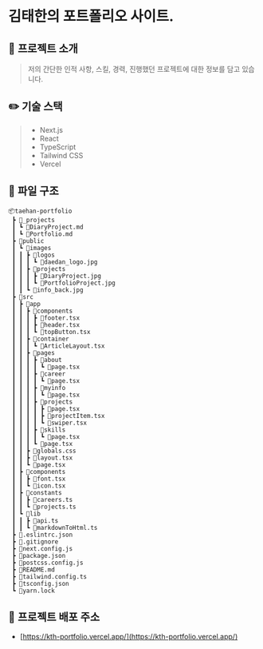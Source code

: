 # 김태한의 포트폴리오 사이트.

## 📌 프로젝트 소개
> 저의 간단한 인적 사항, 스킬, 경력, 진행했던 프로젝트에 대한 정보를 담고 있습니다.

## ✏️ 기술 스택
>* Next.js
>* React
>* TypeScript
>* Tailwind CSS
>* Vercel

## 📘 파일 구조
```
📦taehan-portfolio
 ┣ 📂_projects
 ┃ ┗ 📜DiaryProject.md
 ┃ ┗ 📜Portfolio.md
 ┣ 📂public
 ┃ ┗ 📂images
 ┃ ┃ ┣ 📂logos
 ┃ ┃ ┃ ┗ 📜daedan_logo.jpg
 ┃ ┃ ┣ 📂projects
 ┃ ┃ ┃ ┣ 📜DiaryProject.jpg
 ┃ ┃ ┃ ┗ 📜PortfolioProject.jpg
 ┃ ┃ ┗ 📜info_back.jpg
 ┣ 📂src
 ┃ ┣ 📂app
 ┃ ┃ ┣ 📂components
 ┃ ┃ ┃ ┣ 📜footer.tsx
 ┃ ┃ ┃ ┣ 📜header.tsx
 ┃ ┃ ┃ ┗ 📜topButton.tsx
 ┃ ┃ ┣ 📂container
 ┃ ┃ ┃ ┗ 📜ArticleLayout.tsx
 ┃ ┃ ┣ 📂pages
 ┃ ┃ ┃ ┣ 📂about
 ┃ ┃ ┃ ┃ ┗ 📜page.tsx
 ┃ ┃ ┃ ┣ 📂career
 ┃ ┃ ┃ ┃ ┗ 📜page.tsx
 ┃ ┃ ┃ ┣ 📂myinfo
 ┃ ┃ ┃ ┃ ┗ 📜page.tsx
 ┃ ┃ ┃ ┣ 📂projects
 ┃ ┃ ┃ ┃ ┣ 📜page.tsx
 ┃ ┃ ┃ ┃ ┣ 📜projectItem.tsx
 ┃ ┃ ┃ ┃ ┗ 📜swiper.tsx
 ┃ ┃ ┃ ┣ 📂skills
 ┃ ┃ ┃ ┃ ┗ 📜page.tsx
 ┃ ┃ ┃ ┗ 📜page.tsx
 ┃ ┃ ┣ 📜globals.css
 ┃ ┃ ┣ 📜layout.tsx
 ┃ ┃ ┗ 📜page.tsx
 ┃ ┣ 📂components
 ┃ ┃ ┣ 📜font.tsx
 ┃ ┃ ┗ 📜icon.tsx
 ┃ ┣ 📂constants
 ┃ ┃ ┣ 📜careers.ts
 ┃ ┃ ┗ 📜projects.ts
 ┃ ┗ 📂lib
 ┃ ┃ ┣ 📜api.ts
 ┃ ┃ ┗ 📜markdownToHtml.ts
 ┣ 📜.eslintrc.json
 ┣ 📜.gitignore
 ┣ 📜next.config.js
 ┣ 📜package.json
 ┣ 📜postcss.config.js
 ┣ 📜README.md
 ┣ 📜tailwind.config.ts
 ┣ 📜tsconfig.json
 ┗ 📜yarn.lock
 ```

## 📌 프로젝트 배포 주소
* [https://kth-portfolio.vercel.app/](https://kth-portfolio.vercel.app/)